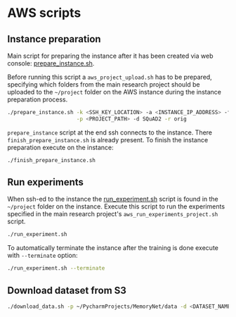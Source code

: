 # AWS scripts

## Instance preparation

Main script for preparing the instance after it has been created via web console: 
[prepare_instance.sh](prepare_instance.sh).

Before running this script a `aws_project_upload.sh` has to be prepared, specifying which
folders from the main research project should be uploaded to the `~/project` folder
on the AWS instance during the instance preparation process.

```bash
./prepare_instance.sh -k <SSH_KEY_LOCATION> -a <INSTANCE_IP_ADDRESS> -f pytorch -v 0.2 \
                      -p <PROJECT_PATH> -d SQuAD2 -r orig
```

`prepare_instance` script at the end ssh connects to the instance. 
There `finish_prepare_instance.sh` is already present. To finish the instance preparation execute on the instance:

```bash
./finish_prepare_instance.sh
```


## Run experiments

When ssh-ed to the instance the [run_experiment.sh](run_experiment.sh) script is found in the
`~/project` folder on the instance.
Execute this script to run the experiments specified in the main research project's `aws_run_experiments_project.sh` script.

```bash
./run_experiment.sh 
```

To automatically terminate the instance after the training is done execute with `--terminate` option:

```bash
./run_experiment.sh --terminate
```


## Download dataset from S3

```bash
./download_data.sh -p ~/PycharmProjects/MemoryNet/data -d <DATASET_NAME> -r <PREPROC_DATASET>
```

